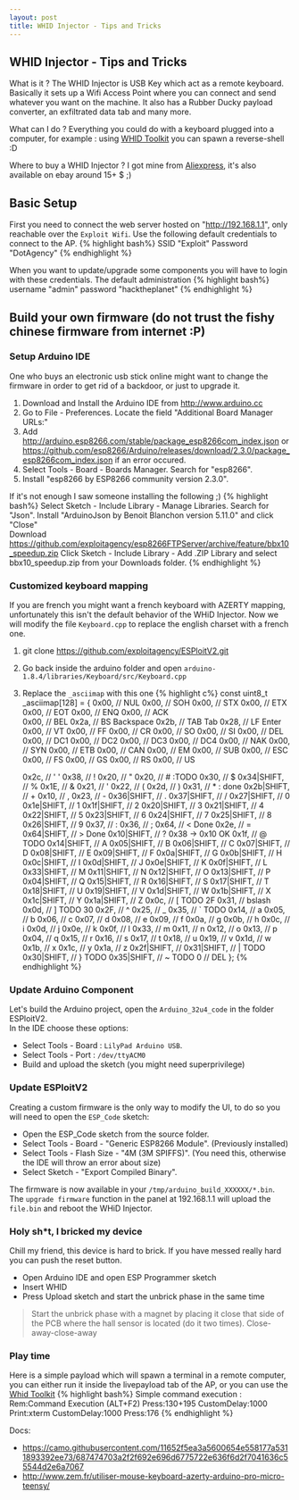 ```yaml
---
layout: post
title: WHID Injector - Tips and Tricks
---
```


## WHID Injector - Tips and Tricks
What is it ? The WHID Injector is USB Key which act as a remote keyboard. Basically it sets up a Wifi Access Point where you can connect and send whatever you want on the machine. It also has a Rubber Ducky payload converter, an exfiltrated data tab and many more.

What can I do ? Everything you could do with a keyboard plugged into a computer, for example : using [WHID Toolkit](https://github.com/swisskyrepo/WHID_Toolkit) you can spawn a reverse-shell :D    

Where to buy a WHID Injector ? I got mine from [Aliexpress](https://www.aliexpress.com/item/Cactus-Micro-compatible-board-plus-WIFI-chip-esp8266-for-atmega32u4/32318391529.html), it's also available on ebay around 15+ $ ;)

<!--more-->

## Basic Setup
First you need to connect the web server hosted on "http://192.168.1.1", only reachable over the `Exploit Wifi`. Use the following default credentials to connect to the AP.
{% highlight bash%}
SSID "Exploit"
Password "DotAgency"
{% endhighlight %}

When you want to update/upgrade some components you will have to login with these credentials.
The default administration
{% highlight bash%}
username "admin"
password "hacktheplanet"
{% endhighlight %}

## Build your own firmware (do not trust the fishy chinese firmware from internet :P)
### Setup Arduino IDE
One who buys an electronic usb stick online might want to change the firmware in order to get rid of a backdoor, or just to upgrade it.

1. Download and Install the Arduino IDE from http://www.arduino.cc
2. Go to File - Preferences. Locate the field "Additional Board Manager URLs:"
3. Add http://arduino.esp8266.com/stable/package_esp8266com_index.json or https://github.com/esp8266/Arduino/releases/download/2.3.0/package_esp8266com_index.json if an error occured.
4. Select Tools - Board - Boards Manager. Search for "esp8266".
5. Install "esp8266 by ESP8266 community version 2.3.0".

If it's not enough I saw someone installing the following ;)
{% highlight bash%}
Select Sketch - Include Library - Manage Libraries. Search for "Json".
Install "ArduinoJson by Benoit Blanchon version 5.11.0" and click "Close"  
Download https://github.com/exploitagency/esp8266FTPServer/archive/feature/bbx10_speedup.zip
Click Sketch - Include Library - Add .ZIP Library and select bbx10_speedup.zip from your Downloads folder.
{% endhighlight %}

### Customized keyboard mapping
If you are french you might want a french keyboard with AZERTY mapping, unfortunately this isn't the default behavior of the WHiD Injector. Now we will modify the file `Keyboard.cpp` to replace the english charset with a french one.

1. git clone https://github.com/exploitagency/ESPloitV2.git
2. Go back inside the arduino folder and open `arduino-1.8.4/libraries/Keyboard/src/Keyboard.cpp`
3. Replace the `_asciimap` with this one
{% highlight c%}
const uint8_t _asciimap[128] =
{
	0x00,             // NUL
	0x00,             // SOH
	0x00,             // STX
	0x00,             // ETX
	0x00,             // EOT
	0x00,             // ENQ
	0x00,             // ACK  
	0x00,             // BEL
	0x2a,			// BS	Backspace
	0x2b,			// TAB	Tab
	0x28,			// LF	Enter
	0x00,             // VT
	0x00,             // FF
	0x00,             // CR
	0x00,             // SO
	0x00,             // SI
	0x00,             // DEL
	0x00,             // DC1
	0x00,             // DC2
	0x00,             // DC3
	0x00,             // DC4
	0x00,             // NAK
	0x00,             // SYN
	0x00,             // ETB
	0x00,             // CAN
	0x00,             // EM
	0x00,             // SUB
	0x00,             // ESC
	0x00,             // FS
	0x00,             // GS
	0x00,             // RS
	0x00,             // US

	0x2c,		   //  ' '
	0x38,	   // !
	0x20,    // "
	0x20,    // # :TODO
	0x30,    // $
	0x34|SHIFT,    // %
	0x1E,    // &
	0x21,          // '
	0x22,    // (
	0x2d,    // )
        0x31,    // * : done
	0x2b|SHIFT,    // +
	0x10,          // ,
	0x23,          // -
	0x36|SHIFT,    // .
	0x37|SHIFT,    // /
	0x27|SHIFT,    // 0
	0x1e|SHIFT,    // 1
	0x1f|SHIFT,    // 2
	0x20|SHIFT,    // 3
	0x21|SHIFT,    // 4
	0x22|SHIFT,    // 5
	0x23|SHIFT,    // 6
	0x24|SHIFT,    // 7
	0x25|SHIFT,    // 8
	0x26|SHIFT,    // 9
	0x37,          // :
	0x36,          // ;
	0x64,      // < Done
	0x2e,          // =
	0x64|SHIFT,      // > Done
	0x10|SHIFT,      // ? 0x38 -> 0x10 OK
	0x1f,      // @ TODO
	0x14|SHIFT,      // A
	0x05|SHIFT,      // B
	0x06|SHIFT,      // C
	0x07|SHIFT,      // D
	0x08|SHIFT,      // E
	0x09|SHIFT,      // F
	0x0a|SHIFT,      // G
	0x0b|SHIFT,      // H
	0x0c|SHIFT,      // I
	0x0d|SHIFT,      // J
	0x0e|SHIFT,      // K
	0x0f|SHIFT,      // L
	0x33|SHIFT,      // M
	0x11|SHIFT,      // N
	0x12|SHIFT,      // O
	0x13|SHIFT,      // P
	0x04|SHIFT,      // Q
	0x15|SHIFT,      // R
	0x16|SHIFT,      // S
	0x17|SHIFT,      // T
	0x18|SHIFT,      // U
	0x19|SHIFT,      // V
	0x1d|SHIFT,      // W
	0x1b|SHIFT,      // X
	0x1c|SHIFT,      // Y
	0x1a|SHIFT,      // Z
	0x0c,          // [ TODO 2F
	0x31,          // bslash
	0x0d,          // ] TODO 30
	0x2F,    // ^
	0x25,    // _
	0x35,          // ` TODO
	0x14,          // a
	0x05,          // b
	0x06,          // c
	0x07,          // d
	0x08,          // e
	0x09,          // f
	0x0a,          // g
	0x0b,          // h
	0x0c,          // i
	0x0d,          // j
	0x0e,          // k
	0x0f,          // l
	0x33,          // m
	0x11,          // n
	0x12,          // o
	0x13,          // p
	0x04,          // q
	0x15,          // r
	0x16,          // s
	0x17,          // t
	0x18,          // u
	0x19,          // v
	0x1d,          // w
	0x1b,          // x
	0x1c,          // y
	0x1a,          // z
	0x2f|SHIFT,    //
	0x31|SHIFT,    // | TODO
	0x30|SHIFT,    // } TODO
	0x35|SHIFT,    // ~ TODO
	0				// DEL
};
{% endhighlight %}


### Update Arduino Component
Let's build the Arduino project, open the `Arduino_32u4_code` in the folder ESPloitV2.     
In the IDE choose these options:
 - Select Tools - Board : `LilyPad Arduino USB`.
 - Select Tools - Port : `/dev/ttyACM0`
 - Build and upload the sketch (you might need superprivilege)

### Update ESPloitV2
Creating a custom firmware is the only way to modify the UI, to do so you will need to open the `ESP_Code` sketch:
 - Open the ESP_Code sketch from the source folder.
 - Select Tools - Board - "Generic ESP8266 Module". (Previously installed)
 - Select Tools - Flash Size - "4M (3M SPIFFS)". (You need this, otherwise the IDE will throw an error about size)
 - Select Sketch - "Export Compiled Binary".

The firmware is now available in your `/tmp/arduino_build_XXXXXX/*.bin`. The `upgrade firmware` function in the panel at 192.168.1.1 will upload the `file.bin` and reboot the WHiD Injector.

### Holy sh*t, I bricked my device
Chill my friend, this device is hard to brick. If you have messed really hard you can push the reset button.

 - Open Arduino IDE and open ESP Programmer sketch
 - Insert WHID
 - Press Upload sketch and start the unbrick phase in the same time

> Start the unbrick phase with a magnet by placing it close that side of the PCB where the hall sensor is located (do it two times). Close-away-close-away


### Play time
Here is a simple payload which will spawn a terminal in a remote computer, you can either run it inside the livepayload tab of the AP, or you can use the [Whid Toolkit](https://github.com/swisskyrepo/WHID_Toolkit)
{% highlight bash%}
Simple command execution :
Rem:Command Execution (ALT+F2)
Press:130+195
CustomDelay:1000
Print:xterm
CustomDelay:1000
Press:176
{% endhighlight %}


Docs:
 - https://camo.githubusercontent.com/11652f5ea3a5600654e558177a5311893392ee73/687474703a2f2f692e696d6775722e636f6d2f7041636c55544d2e6a7067
 - http://www.zem.fr/utiliser-mouse-keyboard-azerty-arduino-pro-micro-teensy/
